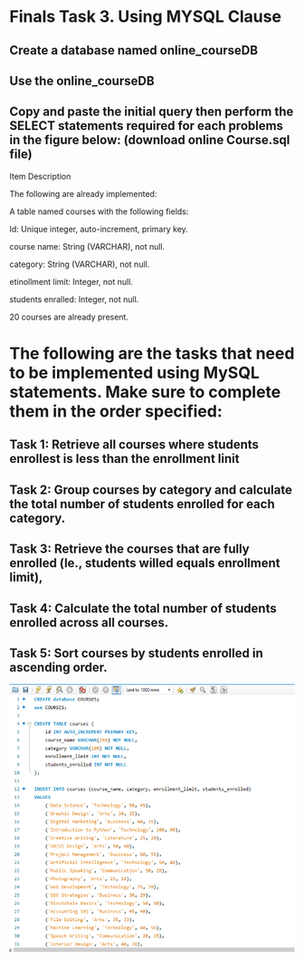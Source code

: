 # Finals Task 3. Using MYSQL Clause

## Create a database named online_courseDB


## Use the online_courseDB


## Copy and paste the initial query then perform the SELECT statements required for each problems in the figure below: (download online Course.sql file)


Item Description

The following are already implemented:

A table named courses with the following fields:

Id: Unique integer, auto-increment, primary key.

course name: String (VARCHAR), not null.

category: String (VARCHAR), not null.

etinollment limit: Integer, not null.

students enralled: Integer, not null.

20 courses are already present.

# The following are the tasks that need to be implemented using MySQL statements. Make sure to complete them in the order specified:

## Task 1: Retrieve all courses where students enrollest is less than the enrollment linit

## Task 2: Group courses by category and calculate the total number of students enrolled for each category.

## Task 3: Retrieve the courses that are fully enrolled (le., students willed equals enrollment limit),

## Task 4: Calculate the total number of students enrolled across all courses.

## Task 5: Sort courses by students enrolled in ascending order.

![picture](https://github.com/Zomue/Zomue.github.io/blob/main/Image/RENZO%200.1.png)
